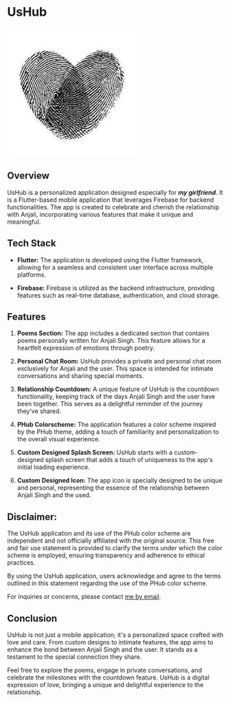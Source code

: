 # UsHub

<img src="https://raw.githubusercontent.com/adityatrips/usHub/master/assets/icon.png?raw=true" alt="UsHub Logo" style="width:300px; aspect-ratio:1/1"/>

## Overview

UsHub is a personalized application designed especially for ***my girlfriend***. It is a Flutter-based mobile application that leverages Firebase for backend functionalities. The app is created to celebrate and cherish the relationship with Anjali, incorporating various features that make it unique and meaningful.

## Tech Stack

- **Flutter:** The application is developed using the Flutter framework, allowing for a seamless and consistent user interface across multiple platforms.

- **Firebase:** Firebase is utilized as the backend infrastructure, providing features such as real-time database, authentication, and cloud storage.

## Features

1. **Poems Section:** The app includes a dedicated section that contains poems personally written for Anjali Singh. This feature allows for a heartfelt expression of emotions through poetry.

2. **Personal Chat Room:** UsHub provides a private and personal chat room exclusively for Anjali and the user. This space is intended for intimate conversations and sharing special moments.

3. **Relationship Countdown:** A unique feature of UsHub is the countdown functionality, keeping track of the days Anjali Singh and the user have been together. This serves as a delightful reminder of the journey they've shared.

4. **PHub Colorscheme:** The application features a color scheme inspired by the PHub theme, adding a touch of familiarity and personalization to the overall visual experience.

5. **Custom Designed Splash Screen:** UsHub starts with a custom-designed splash screen that adds a touch of uniqueness to the app's initial loading experience.

6. **Custom Designed Icon:** The app icon is specially designed to be unique and personal, representing the essence of the relationship between Anjali Singh and the used.

## Disclaimer:

The UsHub application and its use of the PHub color scheme are independent and not officially affiliated with the original source. This free and fair use statement is provided to clarify the terms under which the color scheme is employed, ensuring transparency and adherence to ethical practices.

By using the UsHub application, users acknowledge and agree to the terms outlined in this statement regarding the use of the PHub color scheme.

For inquiries or concerns, please contact [me by email](mailto:adityatripathi.at04@gmail.com).

## Conclusion

UsHub is not just a mobile application; it's a personalized space crafted with love and care. From custom designs to intimate features, the app aims to enhance the bond between Anjali Singh and the user. It stands as a testament to the special connection they share.

Feel free to explore the poems, engage in private conversations, and celebrate the milestones with the countdown feature. UsHub is a digital expression of love, bringing a unique and delightful experience to the relationship.
